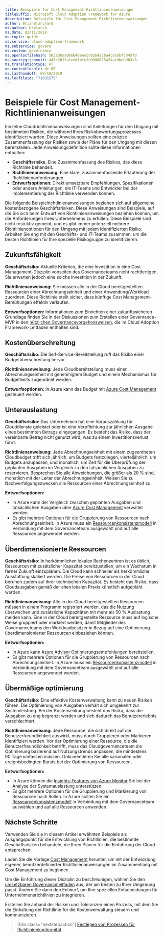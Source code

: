 ```yaml
---
title: Beispiele für Cost Management-Richtlinienanweisungen
titleSuffix: Microsoft Cloud Adoption Framework for Azure
description: Beispiele für Cost Management-Richtlinienanweisungen
author: BrianBlanchard
ms.author: brblanch
ms.date: 02/11/2019
ms.topic: guide
ms.service: cloud-adoption-framework
ms.subservice: govern
ms.custom: governance
ms.openlocfilehash: 563a36aa066b46eee5da2b422ba4cbc6bfc045fd
ms.sourcegitcommit: 443c28f3afeedfbfe8b9980875a54afdbebd83a8
ms.translationtype: HT
ms.contentlocale: de-DE
ms.lasthandoff: 09/16/2019
ms.locfileid: "71031575"
---
```

# <a name="cost-management-sample-policy-statements"></a>Beispiele für Cost Management-Richtlinienanweisungen

Einzelne Cloudrichtlinienanweisungen sind Anleitungen für den Umgang mit bestimmten Risiken, die während Ihres Risikobewertungsprozesses identifiziert wurden. Diese Anweisungen sollten eine präzise Zusammenfassung der Risiken sowie der Pläne für den Umgang mit diesen bereitstellen. Jede Anweisungsdefinition sollte diese Informationen enthalten:

- **Geschäftsrisiko.** Eine Zusammenfassung des Risikos, das diese Richtlinie behandelt.
- **Richtlinienanweisung**: Eine klare, zusammenfassende Erläuterung der Richtlinienanforderungen.
- **Entwurfsoptionen**: Direkt umsetzbare Empfehlungen, Spezifikationen oder andere Anleitungen, die IT-Teams und Entwickler bei der Implementierung der Richtlinie verwenden können.

Die folgende Beispielrichtlinienanweisungen beziehen sich auf allgemeine kostenbezogene Geschäftsrisiken. Diese Anweisungen sind Beispiele, auf die Sie sich beim Entwurf von Richtlinienanweisungen beziehen können, um die Anforderungen Ihres Unternehmens zu erfüllen. Diese Beispiele sind nicht restriktiv gemeint, und es gibt immer potenziell mehrere Richtlinienoptionen für den Umgang mit jedem identifizierten Risiko. Arbeiten Sie eng mit den Geschäfts- und IT-Teams zusammen, um die besten Richtlinien für Ihre spezielle Risikogruppe zu identifizieren.

## <a name="future-proofing"></a>Zukunftsfähigkeit

**Geschäftsrisiko:** Aktuelle Kriterien, die eine Investition in eine Cost Management-Disziplin vonseiten des Governanceteams nicht rechtfertigen. Sie erwarten jedoch eine solche Investition in der Zukunft.

**Richtlinienanweisung:** Sie müssen alle in der Cloud bereitgestellten Ressourcen einer Abrechnungseinheit und einer Anwendung/Workload zuordnen. Diese Richtlinie stellt sicher, dass künftige Cost Management-Bemühungen effektiv verlaufen.

**Entwurfsoptionen:** Informationen zum Einrichten einer zukunftssicheren Grundlage finden Sie in der Diskussionen zum Erstellen einer Governance-MVP in den [nützlichen Governancevorgehensweisen](../guides/index.md), die im Cloud Adoption Framework-Leitfaden enthalten sind.

## <a name="budget-overruns"></a>Kostenüberschreitung

**Geschäftsrisiko:** Die Self-Service-Bereitstellung ruft das Risiko einer Budgetüberschreitung hervor.

**Richtlinienanweisung:** Jede Cloudbereitstellung muss einer Abrechnungseinheit mit genehmigtem Budget und einem Mechanismus für Budgetlimits zugeordnet werden.

**Entwurfsoptionen:** In Azure kann das Budget mit [Azure Cost Management](https://docs.microsoft.com/azure/cost-management/manage-budgets) gesteuert werden.

## <a name="underutilization"></a>Unterauslastung

**Geschäftsrisiko:** Das Unternehmen hat eine Vorauszahlung für Clouddienste geleistet oder ist eine Verpflichtung zur jährlichen Ausgabe eines bestimmten Betrags eingegangen. Es besteht das Risiko, dass der vereinbarte Betrag nicht genutzt wird, was zu einem Investitionsverlust führt.

**Richtlinienanweisung:** Jede Abrechnungseinheit mit einem zugeordneten Cloudbudget trifft sich jährlich, um Budgets festzulegen, vierteljährlich, um Budgets anzupassen, und monatlich, um Zeit für die Überprüfung der geplanten Ausgaben im Vergleich zu den tatsächlichen Ausgaben zu reservieren. Besprechen Sie alle Abweichungen, die größer als 20 % sind, monatlich mit der Leiter der Abrechnungseinheit. Weisen Sie zu Nachverfolgungszwecken alle Ressourcen einer Abrechnungseinheit zu.

**Entwurfsoptionen:**

- In Azure kann der Vergleich zwischen geplanten Ausgaben und tatsächlichen Ausgaben über [Azure Cost Management](https://docs.microsoft.com/azure/cost-management/quick-acm-cost-analysis) verwaltet werden.
- Es gibt mehrere Optionen für die Gruppierung von Ressourcen nach Abrechnungseinheit. In Azure muss ein [Ressourcenkonsistenzmodell](../../decision-guides/resource-consistency/index.md) in Verbindung mit dem Governanceteam ausgewählt und auf alle Ressourcen angewendet werden.

## <a name="overprovisioned-assets"></a>Überdimensionierte Ressourcen

**Geschäftsrisiko:** In herkömmlichen lokalen Rechenzentren ist es üblich, Ressourcen mit zusätzlicher Kapazität bereitzustellen, um ein Wachstum in ferner Zukunft einzuplanen. Die Cloud kann schneller als herkömmliche Ausstattung skaliert werden. Die Preise von Ressourcen in der Cloud beruhen zudem auf ihrer technischen Kapazität. Es besteht das Risiko, dass Cloudausgaben gemäß der alten lokalen Praxis künstlich aufgebläht werden.

**Richtlinienanweisung:** Alle in der Cloud bereitgestellten Ressourcen müssen in einem Programm registriert werden, das die Nutzung überwachen und zusätzliche Kapazitäten mit mehr als 50 % Auslastung melden kann. Eine in der Cloud bereitgestellte Ressource muss auf logische Weise gruppiert oder markiert werden, damit Mitglieder des Governanceteams den Workloadbesitzer in Bezug auf eine Optimierung überdimensionierter Ressourcen einbeziehen können.

**Entwurfsoptionen:**

- In Azure kann [Azure Advisor](https://docs.microsoft.com/azure/advisor/advisor-cost-recommendations) Optimierungsempfehlungen bereitstellen.
- Es gibt mehrere Optionen für die Gruppierung von Ressourcen nach Abrechnungseinheit. In Azure muss ein [Ressourcenkonsistenzmodell](../../decision-guides/resource-consistency/index.md) in Verbindung mit dem Governanceteam ausgewählt und auf alle Ressourcen angewendet werden.

## <a name="overoptimization"></a>Übermäßige optimierung

**Geschäftsrisiko:** Eine effektive Kostenverwaltung kann zu neuen Risiken führen. Die Optimierung von Ausgaben verhält sich umgekehrt zur Systemleistung. Bei der Kostensenkung besteht das Risiko, dass die Ausgaben zu eng begrenzt werden und sich dadurch das Benutzererlebnis verschlechtert.

**Richtlinienanweisung:** Jede Ressource, die sich direkt auf die Benutzerfreundlichkeit auswirkt, muss durch Gruppieren oder Markieren identifiziert werden. Vor der Optimierung einer Ressource, die die Benutzerfreundlichkeit betrifft, muss das Cloudgovernanceteam die Optimierung basierend auf Nutzungstrends anpassen, die mindestens 90 Tage umfassen müssen. Dokumentieren Sie alle saisonalen oder ereignisbedingten Bursts bei der Optimierung von Ressourcen.

**Entwurfsoptionen:**

- In Azure können die [Insights-Features von Azure Monitor](https://docs.microsoft.com/azure/azure-monitor/insights/vminsights-performance) Sie bei der Analyse der Systemauslastung unterstützen.
- Es gibt mehrere Optionen für die Gruppierung und Markierung von Ressourcen nach Rollen. In Azure sollten Sie ein [Ressourcenkonsistenzmodell](../../decision-guides/resource-consistency/index.md) in Verbindung mit dem Governanceteam auswählen und auf alle Ressourcen anwenden.

## <a name="next-steps"></a>Nächste Schritte

Verwenden Sie die in diesem Artikel erwähnten Beispiele als Ausgangspunkt für die Entwicklung von Richtlinien, die bestimmte Geschäftsrisiken behandeln, die Ihren Plänen für die Einführung der Cloud entsprechen.

Laden Sie die Vorlage [Cost Management](./template.md) herunter, um mit der Entwicklung eigener, benutzerdefinierter Richtlinienanweisungen im Zusammenhang mit Cost Management zu beginnen.

Um die Einführung dieser Disziplin zu beschleunigen, wählen Sie den [umsetzbaren Governanceleitfaden](../guides/index.md) aus, der am besten zu Ihrer Umgebung passt. Ändern Sie dann den Entwurf, um Ihre speziellen Entscheidungen für Unternehmensrichtlinien zu integrieren.

Erstellen Sie anhand der Risiken und Toleranzen einen Prozess, mit dem Sie die Einhaltung der Richtlinie für die Kostenverwaltung steuern und kommunizieren.

> [!div class="nextstepaction"]
> [Festlegen von Prozessen für Richtlinienkonformität](./compliance-processes.md)
